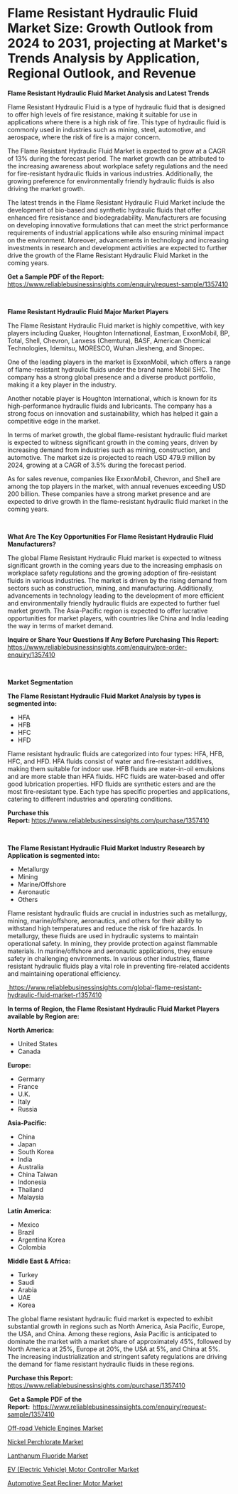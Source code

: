 <p><h1>Flame Resistant Hydraulic Fluid Market Size: Growth Outlook from 2024 to 2031, projecting at Market's Trends Analysis by Application, Regional Outlook, and Revenue</h1></p><p><strong>Flame Resistant Hydraulic Fluid Market Analysis and Latest Trends</strong></p>
<p><p>Flame Resistant Hydraulic Fluid is a type of hydraulic fluid that is designed to offer high levels of fire resistance, making it suitable for use in applications where there is a high risk of fire. This type of hydraulic fluid is commonly used in industries such as mining, steel, automotive, and aerospace, where the risk of fire is a major concern.</p><p>The Flame Resistant Hydraulic Fluid Market is expected to grow at a CAGR of 13% during the forecast period. The market growth can be attributed to the increasing awareness about workplace safety regulations and the need for fire-resistant hydraulic fluids in various industries. Additionally, the growing preference for environmentally friendly hydraulic fluids is also driving the market growth.</p><p>The latest trends in the Flame Resistant Hydraulic Fluid Market include the development of bio-based and synthetic hydraulic fluids that offer enhanced fire resistance and biodegradability. Manufacturers are focusing on developing innovative formulations that can meet the strict performance requirements of industrial applications while also ensuring minimal impact on the environment. Moreover, advancements in technology and increasing investments in research and development activities are expected to further drive the growth of the Flame Resistant Hydraulic Fluid Market in the coming years.</p></p>
<p><strong>Get a Sample PDF of the Report:&nbsp;</strong> <a href="https://www.reliablebusinessinsights.com/enquiry/request-sample/1357410">https://www.reliablebusinessinsights.com/enquiry/request-sample/1357410</a></p>
<p>&nbsp;</p>
<p><strong>Flame Resistant Hydraulic Fluid Major Market Players</strong></p>
<p><p>The Flame Resistant Hydraulic Fluid market is highly competitive, with key players including Quaker, Houghton International, Eastman, ExxonMobil, BP, Total, Shell, Chevron, Lanxess (Chemtura), BASF, American Chemical Technologies, Idemitsu, MORESCO, Wuhan Jiesheng, and Sinopec.</p><p>One of the leading players in the market is ExxonMobil, which offers a range of flame-resistant hydraulic fluids under the brand name Mobil SHC. The company has a strong global presence and a diverse product portfolio, making it a key player in the industry.</p><p>Another notable player is Houghton International, which is known for its high-performance hydraulic fluids and lubricants. The company has a strong focus on innovation and sustainability, which has helped it gain a competitive edge in the market.</p><p>In terms of market growth, the global flame-resistant hydraulic fluid market is expected to witness significant growth in the coming years, driven by increasing demand from industries such as mining, construction, and automotive. The market size is projected to reach USD 479.9 million by 2024, growing at a CAGR of 3.5% during the forecast period.</p><p>As for sales revenue, companies like ExxonMobil, Chevron, and Shell are among the top players in the market, with annual revenues exceeding USD 200 billion. These companies have a strong market presence and are expected to drive growth in the flame-resistant hydraulic fluid market in the coming years.</p></p>
<p>&nbsp;</p>
<p><strong>What Are The Key Opportunities For Flame Resistant Hydraulic Fluid Manufacturers?</strong></p>
<p><p>The global Flame Resistant Hydraulic Fluid market is expected to witness significant growth in the coming years due to the increasing emphasis on workplace safety regulations and the growing adoption of fire-resistant fluids in various industries. The market is driven by the rising demand from sectors such as construction, mining, and manufacturing. Additionally, advancements in technology leading to the development of more efficient and environmentally friendly hydraulic fluids are expected to further fuel market growth. The Asia-Pacific region is expected to offer lucrative opportunities for market players, with countries like China and India leading the way in terms of market demand.</p></p>
<p><strong>Inquire or Share Your Questions If Any Before Purchasing This Report:</strong> <a href="https://www.reliablebusinessinsights.com/enquiry/pre-order-enquiry/1357410">https://www.reliablebusinessinsights.com/enquiry/pre-order-enquiry/1357410</a></p>
<p>&nbsp;</p>
<p><strong>Market Segmentation</strong></p>
<p><strong>The Flame Resistant Hydraulic Fluid Market Analysis by types is segmented into:</strong></p>
<p><ul><li>HFA</li><li>HFB</li><li>HFC</li><li>HFD</li></ul></p>
<p><p>Flame resistant hydraulic fluids are categorized into four types: HFA, HFB, HFC, and HFD. HFA fluids consist of water and fire-resistant additives, making them suitable for indoor use. HFB fluids are water-in-oil emulsions and are more stable than HFA fluids. HFC fluids are water-based and offer good lubrication properties. HFD fluids are synthetic esters and are the most fire-resistant type. Each type has specific properties and applications, catering to different industries and operating conditions.</p></p>
<p><strong>Purchase this Report:&nbsp;</strong><a href="https://www.reliablebusinessinsights.com/purchase/1357410">https://www.reliablebusinessinsights.com/purchase/1357410</a></p>
<p>&nbsp;</p>
<p><strong>The Flame Resistant Hydraulic Fluid Market Industry Research by Application is segmented into:</strong></p>
<p><ul><li>Metallurgy</li><li>Mining</li><li>Marine/Offshore</li><li>Aeronautic</li><li>Others</li></ul></p>
<p><p>Flame resistant hydraulic fluids are crucial in industries such as metallurgy, mining, marine/offshore, aeronautics, and others for their ability to withstand high temperatures and reduce the risk of fire hazards. In metallurgy, these fluids are used in hydraulic systems to maintain operational safety. In mining, they provide protection against flammable materials. In marine/offshore and aeronautic applications, they ensure safety in challenging environments. In various other industries, flame resistant hydraulic fluids play a vital role in preventing fire-related accidents and maintaining operational efficiency.</p></p>
<p><a href="https://www.reliablebusinessinsights.com/global-flame-resistant-hydraulic-fluid-market-r1357410">&nbsp;https://www.reliablebusinessinsights.com/global-flame-resistant-hydraulic-fluid-market-r1357410</a></p>
<p><strong>In terms of Region, the Flame Resistant Hydraulic Fluid Market Players available by Region are:</strong></p>
<p>
    <p> <strong> North America: </strong>
        <ul>
            <li>United States</li>
            <li>Canada</li>
        </ul>
        </p> 
    <p> <strong> Europe: </strong>
        <ul>
            <li>Germany</li>
            <li>France</li>
            <li>U.K.</li>
            <li>Italy</li>
            <li>Russia</li>
        </ul>
        </p> 
    <p> <strong> Asia-Pacific: </strong>
        <ul>
            <li>China</li>
            <li>Japan</li>
            <li>South Korea</li>
            <li>India</li>
            <li>Australia</li>
            <li>China Taiwan</li>
            <li>Indonesia</li>
            <li>Thailand</li>
            <li>Malaysia</li>
        </ul>
        </p> 
    <p> <strong> Latin America: </strong>
        <ul>
            <li>Mexico</li>
            <li>Brazil</li>
            <li>Argentina Korea</li>
            <li>Colombia</li>
        </ul>
        </p> 
    <p> <strong> Middle East & Africa: </strong>
        <ul>
            <li>Turkey</li>
            <li>Saudi</li>
            <li>Arabia</li>
            <li>UAE</li>
            <li>Korea</li>
        </ul>
    </p>
    </p>
<p><p>The global flame resistant hydraulic fluid market is expected to exhibit substantial growth in regions such as North America, Asia Pacific, Europe, the USA, and China. Among these regions, Asia Pacific is anticipated to dominate the market with a market share of approximately 45%, followed by North America at 25%, Europe at 20%, the USA at 5%, and China at 5%. The increasing industrialization and stringent safety regulations are driving the demand for flame resistant hydraulic fluids in these regions.</p></p>
<p><strong>Purchase this Report: </strong><a href="https://www.reliablebusinessinsights.com/purchase/1357410">https://www.reliablebusinessinsights.com/purchase/1357410</a></p>
<p>&nbsp;<strong>Get a Sample PDF of the Report:&nbsp;&nbsp;</strong><a href="https://www.reliablebusinessinsights.com/enquiry/request-sample/1357410">https://www.reliablebusinessinsights.com/enquiry/request-sample/1357410</a></p>
<p><strong></strong></p>
<p><p><a href="https://medium.com/@addiehirthe44/off-road-vehicle-engines-market-outlook-and-forecast-from-2024-to-2031-da888248a059">Off-road Vehicle Engines Market</a></p><p><a href="https://www.linkedin.com/pulse/global-nickel-perchlorate-industry-research-report-competitive-msftc">Nickel Perchlorate Market</a></p><p><a href="https://github.com/kulaberyasin52/Market-Research-Report-List-1/blob/main/lanthanum-fluoride-market.md">Lanthanum Fluoride Market</a></p><p><a href="https://github.com/nafiafirdania/Market-Research-Report-List-1/blob/main/ev-electric-vehicle-motor-controller-market.md">EV (Electric Vehicle) Motor Controller Market</a></p><p><a href="https://medium.com/@ralphyoung1949/automotive-seat-recliner-motor-market-trends-and-analysis-opportunities-and-challenges-for-063200a77401">Automotive Seat Recliner Motor Market</a></p></p>